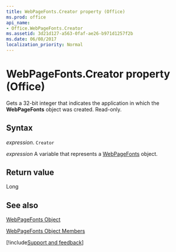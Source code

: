 ```yaml
---
title: WebPageFonts.Creator property (Office)
ms.prod: office
api_name:
- Office.WebPageFonts.Creator
ms.assetid: 3d21d127-a563-0faf-ae26-b971d1257f2b
ms.date: 06/08/2017
localization_priority: Normal
---
```



# WebPageFonts.Creator property (Office)

Gets a 32-bit integer that indicates the application in which the  **WebPageFonts** object was created. Read-only.


## Syntax

_expression_. `Creator`

_expression_ A variable that represents a [WebPageFonts](Office.WebPageFonts.md) object.


## Return value

Long


## See also


[WebPageFonts Object](Office.WebPageFonts.md)



[WebPageFonts Object Members](./overview/Library-Reference/webpagefonts-members-office.md)

[!include[Support and feedback](~/includes/feedback-boilerplate.md)]